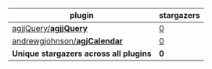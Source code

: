 plugin|stargazers
------|----------
[agjjQuery/**agjjQuery**](https://github.com/agjjQuery/agjjQuery)|[0](https://github.com/agjjQuery/agjjQuery/stargazers)
[andrewgjohnson/**agjCalendar**](https://github.com/andrewgjohnson/agjCalendar)|[0](https://github.com/andrewgjohnson/agjCalendar/stargazers)
**Unique stargazers across all plugins**|**0**
